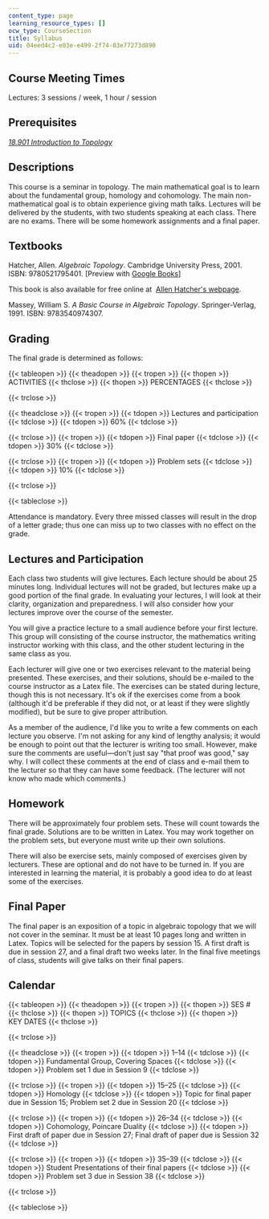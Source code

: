 ```yaml
---
content_type: page
learning_resource_types: []
ocw_type: CourseSection
title: Syllabus
uid: 04eed4c2-e03e-e499-2f74-03e77273d890
---
```


Course Meeting Times
--------------------

Lectures: 3 sessions / week, 1 hour / session

Prerequisites
-------------

[_18.901 Introduction to Topology_](/courses/18-901-introduction-to-topology-fall-2004)

Descriptions
------------

This course is a seminar in topology. The main mathematical goal is to learn about the fundamental group, homology and cohomology. The main non-mathematical goal is to obtain experience giving math talks. Lectures will be delivered by the students, with two students speaking at each class. There are no exams. There will be some homework assignments and a final paper.

Textbooks
---------

Hatcher, Allen. _Algebraic Topology_. Cambridge University Press, 2001. ISBN: 9780521795401. \[Preview with [Google Books](http://books.google.com/books?id=BjKs86kosqgC&printsec=frontcover)\]

This book is also available for free online at  [Allen Hatcher's webpage](http://www.math.cornell.edu/~hatcher/).

Massey, William S. _A Basic Course in Algebraic Topology_. Springer-Verlag, 1991. ISBN: 9783540974307.

Grading
-------

The final grade is determined as follows:

{{< tableopen >}}
{{< theadopen >}}
{{< tropen >}}
{{< thopen >}}
ACTIVITIES
{{< thclose >}}
{{< thopen >}}
PERCENTAGES
{{< thclose >}}

{{< trclose >}}

{{< theadclose >}}
{{< tropen >}}
{{< tdopen >}}
Lectures and participation
{{< tdclose >}}
{{< tdopen >}}
60%
{{< tdclose >}}

{{< trclose >}}
{{< tropen >}}
{{< tdopen >}}
Final paper
{{< tdclose >}}
{{< tdopen >}}
30%
{{< tdclose >}}

{{< trclose >}}
{{< tropen >}}
{{< tdopen >}}
Problem sets
{{< tdclose >}}
{{< tdopen >}}
10%
{{< tdclose >}}

{{< trclose >}}

{{< tableclose >}}

Attendance is mandatory. Every three missed classes will result in the drop of a letter grade; thus one can miss up to two classes with no effect on the grade.

Lectures and Participation
--------------------------

Each class two students will give lectures. Each lecture should be about 25 minutes long. Individual lectures will not be graded, but lectures make up a good portion of the final grade. In evaluating your lectures, I will look at their clarity, organization and preparedness. I will also consider how your lectures improve over the course of the semester.

You will give a practice lecture to a small audience before your first lecture. This group will consisting of the course instructor, the mathematics writing instructor working with this class, and the other student lecturing in the same class as you.

Each lecturer will give one or two exercises relevant to the material being presented. These exercises, and their solutions, should be e-mailed to the course instructor as a Latex file. The exercises can be stated during lecture, though this is not necessary. It's ok if the exercises come from a book (although it'd be preferable if they did not, or at least if they were slightly modified), but be sure to give proper attribution.

As a member of the audience, I'd like you to write a few comments on each lecture you observe. I'm not asking for any kind of lengthy analysis; it would be enough to point out that the lecturer is writing too small. However, make sure the comments are useful—don't just say "that proof was good," say why. I will collect these comments at the end of class and e-mail them to the lecturer so that they can have some feedback. (The lecturer will not know who made which comments.)

Homework
--------

There will be approximately four problem sets. These will count towards the final grade. Solutions are to be written in Latex. You may work together on the problem sets, but everyone must write up their own solutions.

There will also be exercise sets, mainly composed of exercises given by lecturers. These are optional and do not have to be turned in. If you are interested in learning the material, it is probably a good idea to do at least some of the exercises.

Final Paper
-----------

The final paper is an exposition of a topic in algebraic topology that we will not cover in the seminar. It must be at least 10 pages long and written in Latex. Topics will be selected for the papers by session 15. A first draft is due in session 27, and a final draft two weeks later. In the final five meetings of class, students will give talks on their final papers.

Calendar
--------

{{< tableopen >}}
{{< theadopen >}}
{{< tropen >}}
{{< thopen >}}
SES #
{{< thclose >}}
{{< thopen >}}
TOPICS
{{< thclose >}}
{{< thopen >}}
KEY DATES
{{< thclose >}}

{{< trclose >}}

{{< theadclose >}}
{{< tropen >}}
{{< tdopen >}}
1–14
{{< tdclose >}}
{{< tdopen >}}
Fundamental Group, Covering Spaces
{{< tdclose >}}
{{< tdopen >}}
Problem set 1 due in Session 9
{{< tdclose >}}

{{< trclose >}}
{{< tropen >}}
{{< tdopen >}}
15–25
{{< tdclose >}}
{{< tdopen >}}
Homology
{{< tdclose >}}
{{< tdopen >}}
Topic for final paper due in Session 15; Problem set 2 due in Session 20
{{< tdclose >}}

{{< trclose >}}
{{< tropen >}}
{{< tdopen >}}
26–34
{{< tdclose >}}
{{< tdopen >}}
Cohomology, Poincare Duality
{{< tdclose >}}
{{< tdopen >}}
First draft of paper due in Session 27; Final draft of paper due is Session 32
{{< tdclose >}}

{{< trclose >}}
{{< tropen >}}
{{< tdopen >}}
35–39
{{< tdclose >}}
{{< tdopen >}}
Student Presentations of their final papers
{{< tdclose >}}
{{< tdopen >}}
Problem set 3 due in Session 38
{{< tdclose >}}

{{< trclose >}}

{{< tableclose >}}